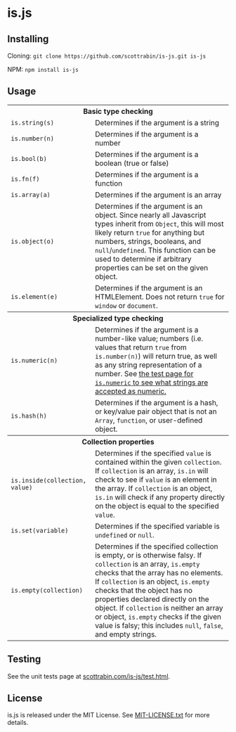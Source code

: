 is.js
=====

Installing
----------
Cloning: `git clone https://github.com/scottrabin/is-js.git is-js`

NPM: `npm install is-js`

Usage
-----

<table>
	<tr>
		<th colspan="2">Basic type checking</th>
	</tr>
    <tr>
        <td><code>is.string(s)</code></td>
        <td>Determines if the argument is a string</td>
    </tr>
    <tr>
        <td><code>is.number(n)</code></td>
        <td>Determines if the argument is a number</td>
    </tr>
    <tr>
        <td><code>is.bool(b)</code></td>
        <td>Determines if the argument is a boolean (true or false)</td>
    </tr>
    <tr>
        <td><code>is.fn(f)</code></td>
        <td>Determines if the argument is a function</td>
    </tr>
    <tr>
        <td><code>is.array(a)</code></td>
        <td>Determines if the argument is an array</td>
    </tr>
    <tr>
        <td><code>is.object(o)</code></td>
        <td>Determines if the argument is an object. Since nearly all Javascript types inherit from <code>Object</code>, this will most likely return <code>true</code> for anything but numbers, strings, booleans, and <code>null</code>/<code>undefined</code>. This function can be used to determine if arbitrary properties can be set on the given object.</td>
    </tr>
    <tr>
        <td><code>is.element(e)</code></td>
        <td>Determines if the argument is an HTMLElement. Does not return <code>true</code> for <code>window</code> or <code>document</code>.</td>
    </tr>
	<tr>
		<th colspan="2">Specialized type checking</th>
	</tr>
	<tr>
		<td><code>is.numeric(n)</code></td>
		<td>Determines if the argument is a number-like value; numbers (i.e. values that return <code>true</code> from <code>is.number(n)</code>) will return true, as well as any string representation of a number. See <a href="http://scottrabin.com/is-js/test.html">the test page for <code>is.numeric</code> to see what strings are accepted as numeric.</td>
	</tr>
	<tr>
		<td><code>is.hash(h)</code></td>
		<td>Determines if the argument is a hash, or key/value pair object that is not an <code>Array</code>, <code>function</code>, or user-defined object.</td>
	</tr>
	<tr>
		<th colspan="2">Collection properties</th>
	</tr>
	<tr>
		<td><code>is.inside(collection, value)</code></td>
		<td>Determines if the specified <code>value</code> is contained within the given <code>collection</code>. If <code>collection</code> is an array, <code>is.in</code> will check to see if <code>value</code> is an element in the array. If <code>collection</code> is an object, <code>is.in</code> will check if any property directly on the object is equal to the specified <code>value</code>.</td>
	</tr>
	<tr>
		<td><code>is.set(variable)</code></td>
		<td>Determines if the specified variable is <code>undefined</code> or <code>null</code>.</td>
	</tr>
	<tr>
		<td><code>is.empty(collection)</code></td>
		<td>Determines if the specified collection is empty, or is otherwise falsy. If <code>collection</code> is an array, <code>is.empty</code> checks that the array has no elements. If <code>collection</code> is an object, <code>is.empty</code> checks that the object has no properties declared directly on the object. If <code>collection</code> is neither an array or object, <code>is.empty</code> checks if the given value is falsy; this includes <code>null</code>, <code>false</code>, and empty strings.</td>
	</tr>
</table>

Testing
-------

See the unit tests page at <a href="http://scottrabin.com/is-js/test.html">scottrabin.com/is-js/test.html</a>.

License
-------

is.js is released under the MIT License. See <a href="http://raw.github.com/scottrabin/is-js/master/MIT-LICENSE.txt">MIT-LICENSE.txt</a> for more details.
